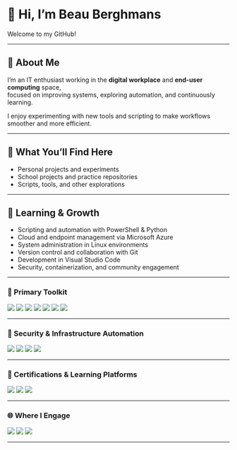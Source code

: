 # 👋 Hi, I’m Beau Berghmans

Welcome to my GitHub!

---

## 💼 About Me

I’m an IT enthusiast working in the **digital workplace** and **end-user computing** space,  
focused on improving systems, exploring automation, and continuously learning.  

I enjoy experimenting with new tools and scripting to make workflows smoother and more efficient.  

---

## 🔧 What You’ll Find Here

- Personal projects and experiments  
- School projects and practice repositories  
- Scripts, tools, and other explorations

---

## 🚀 Learning & Growth

- Scripting and automation with PowerShell & Python  
- Cloud and endpoint management via Microsoft Azure  
- System administration in Linux environments  
- Version control and collaboration with Git  
- Development in Visual Studio Code  
- Security, containerization, and community engagement  

---

### 🧰 Primary Toolkit

<p>
  <img src="https://img.shields.io/badge/PowerShell-%235391FE.svg?logo=powershell&logoColor=white" />
  <img src="https://img.shields.io/badge/Python-3776AB?logo=python&logoColor=fff" />
  <img src="https://img.shields.io/badge/Linux-FCC624?logo=linux&logoColor=black" />
  <img src="https://custom-icon-badges.demolab.com/badge/Microsoft%20Azure-0089D6?logo=msazure&logoColor=white" />
  <img src="https://img.shields.io/badge/Git-F05032?logo=git&logoColor=fff" />
  <img src="https://custom-icon-badges.demolab.com/badge/Visual%20Studio%20Code-0078d7.svg?logo=vsc&logoColor=white" />
  <img src="https://img.shields.io/badge/GitHub-181717?logo=github&logoColor=white" />
</p>

---

### 🔐 Security & Infrastructure Automation

<p>
  <img src="https://img.shields.io/badge/M365%20Security-0078D4?logo=microsoft&logoColor=white" />
  <img src="https://img.shields.io/badge/Ansible-EE0000?logo=ansible&logoColor=white" />
  <img src="https://img.shields.io/badge/Docker-2496ED?logo=docker&logoColor=white" />
  <img src="https://img.shields.io/badge/CI/CD-0A0A0A?logo=githubactions&logoColor=white" />
</p>

---

### 🧠 Certifications & Learning Platforms

<p>
  <img src="https://img.shields.io/badge/AZ--104-blue?logo=microsoftazure&logoColor=white" />
  <img src="https://img.shields.io/badge/Microsoft%20Learn-258FFA?logo=microsoft&logoColor=white" />
  <img src="https://img.shields.io/badge/LinkedIn%20Learning-0A66C2?logo=linkedin&logoColor=white" />
</p>

---

### 🌐 Where I Engage

<p>
  <img src="https://img.shields.io/badge/Reddit-FF4500?logo=reddit&logoColor=white" />
  <img src="https://img.shields.io/badge/Discord-5865F2?logo=discord&logoColor=white" />
  <img src="https://img.shields.io/badge/GitHub%20Discussions-181717?logo=github&logoColor=white" />
</p>

---
